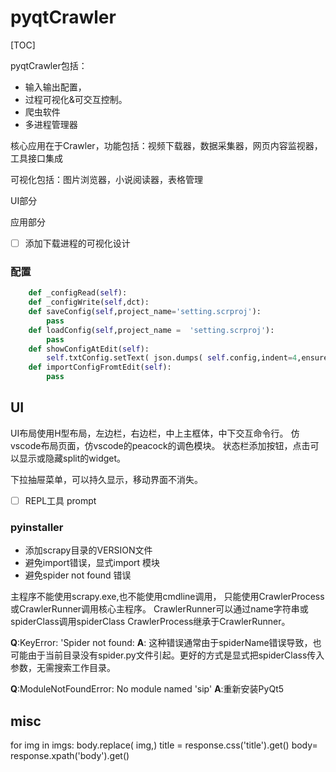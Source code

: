# pyqtCrawler



[TOC]



pyqtCrawler包括：

* 输入输出配置，
* 过程可视化&可交互控制。
* 爬虫软件
* 多进程管理器

核心应用在于Crawler，功能包括：视频下载器，数据采集器，网页内容监视器，工具接口集成

可视化包括：图片浏览器，小说阅读器，表格管理



UI部分

应用部分

- [ ] 添加下载进程的可视化设计

### 配置
``` python
    def _configRead(self):
    def _configWrite(self,dct):
    def saveConfig(self,project_name='setting.scrproj'):
        pass
    def loadConfig(self,project_name =  'setting.scrproj'):
        pass
    def showConfigAtEdit(self):
        self.txtConfig.setText( json.dumps( self.config,indent=4,ensure_ascii=False))
    def importConfigFromtEdit(self):
        pass
```
## UI
UI布局使用H型布局，左边栏，右边栏，中上主框体，中下交互命令行。
仿vscode布局页面，仿vscode的peacock的调色模块。
状态栏添加按钮，点击可以显示或隐藏split的widget。 


下拉抽屉菜单，可以持久显示，移动界面不消失。

- [ ] REPL工具 prompt

### pyinstaller
* 添加scrapy目录的VERSION文件
* 避免import错误，显式import 模块
* 避免spider not found 错误

主程序不能使用scrapy.exe,也不能使用cmdline调用，
只能使用CrawlerProcess或CrawlerRunner调用核心主程序。
CrawlerRunner可以通过name字符串或spiderClass调用spiderClass
CrawlerProcess继承于CrawlerRunner。

**Q**:KeyError: 'Spider not found: 
**A**: 这种错误通常由于spiderName错误导致，也可能由于当前目录没有spider.py文件引起。更好的方式是显式把spiderClass传入参数，无需搜索工作目录。

**Q**:ModuleNotFoundError: No module named 'sip'
**A**:重新安装PyQt5

## misc

for img in imgs:
    body.replace( img,)
title = response.css('title').get()
body= response.xpath('body').get()


